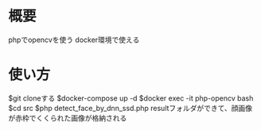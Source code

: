 # 概要
phpでopencvを使う
docker環境で使える

# 使い方
$git cloneする
$docker-compose up -d
$docker exec -it php-opencv bash
$cd src
$php detect_face_by_dnn_ssd.php
resultフォルダができて、顔画像が赤枠でくくられた画像が格納される

